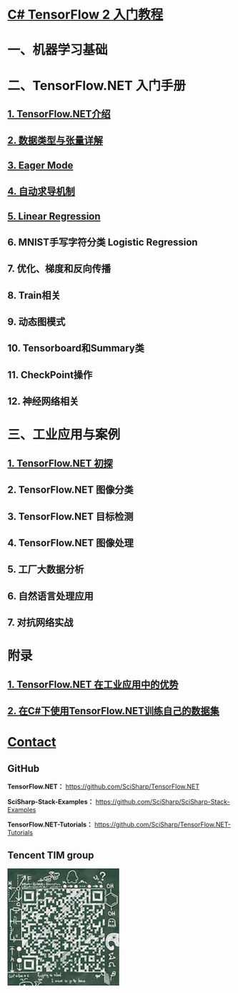 # [C# TensorFlow 2 入门教程](<https://github.com/SciSharp/TensorFlow.NET-Tutorials>)

# 一、机器学习基础

# 二、TensorFlow.NET 入门手册

## [1. TensorFlow.NET介绍](<https://github.com/SciSharp/TensorFlow.NET-Tutorials/blob/master/二、TensorFlow.NET API-1. TensorFlow.NET介绍.md>)

## [2. 数据类型与张量详解](<https://github.com/SciSharp/TensorFlow.NET-Tutorials/blob/master/%E4%BA%8C%E3%80%81TensorFlow.NET%20API-2.%20%E6%95%B0%E6%8D%AE%E7%B1%BB%E5%9E%8B%E4%B8%8E%E5%BC%A0%E9%87%8F%E8%AF%A6%E8%A7%A3.md>)

## [3. Eager Mode](<https://github.com/SciSharp/TensorFlow.NET-Tutorials/blob/master/二、TensorFlow.NET API-3. Eager Mode.md>)

## [4. 自动求导机制](<https://github.com/SciSharp/TensorFlow.NET-Tutorials/blob/master/二、TensorFlow.NET API-4. 自动求导机制.md>)

## [5. Linear Regression](<https://github.com/SciSharp/TensorFlow.NET-Tutorials/blob/master/二、TensorFlow.NET API-5. Linear Regression.md>)

## 6. MNIST手写字符分类 Logistic Regression

## 7. 优化、梯度和反向传播

## 8. Train相关

## 9. 动态图模式

## 10. Tensorboard和Summary类

## 11. CheckPoint操作

## 12. 神经网络相关

# 三、工业应用与案例

## [1. TensorFlow.NET 初探](<https://github.com/SciSharp/TensorFlow.NET-Tutorials/blob/master/三、工业应用与案例-1. TensorFlow.NET 初探.md>)

## 2. TensorFlow.NET 图像分类

## 3. TensorFlow.NET 目标检测

## 4. TensorFlow.NET 图像处理

## 5. 工厂大数据分析

## 6. 自然语言处理应用

## 7. 对抗网络实战



# 附录

## [1. TensorFlow.NET 在工业应用中的优势](<https://github.com/SciSharp/TensorFlow.NET-Tutorials/blob/master/%E9%99%84%E5%BD%95%EF%BC%9A1.%20TensorFlow.NET%20%E5%9C%A8%E5%B7%A5%E4%B8%9A%E5%BA%94%E7%94%A8%E4%B8%AD%E7%9A%84%E4%BC%98%E5%8A%BF.md>)

## [2. 在C#下使用TensorFlow.NET训练自己的数据集](<https://github.com/SciSharp/TensorFlow.NET-Tutorials/blob/master/%E9%99%84%E5%BD%95%EF%BC%9A2.%20%E5%9C%A8C%23%E4%B8%8B%E4%BD%BF%E7%94%A8TensorFlow.NET%E8%AE%AD%E7%BB%83%E8%87%AA%E5%B7%B1%E7%9A%84%E6%95%B0%E6%8D%AE%E9%9B%86.md>)





# [Contact](<https://github.com/SciSharp/TensorFlow.NET-Tutorials/blob/master/Contact.md>)

## GitHub

**TensorFlow.NET：** https://github.com/SciSharp/TensorFlow.NET

**SciSharp-Stack-Examples：** https://github.com/SciSharp/SciSharp-Stack-Examples

**TensorFlow.NET-Tutorials：** https://github.com/SciSharp/TensorFlow.NET-Tutorials



## Tencent TIM group

![image-20200324214204625](README.assets/image-20200324214204625.png)
